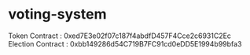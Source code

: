 # voting-system

Token Contract : 0xed7E3e02f07c187f4abdfD457F4Cce2c6931C2Ec
Election Contract : 0xbb149286d54C719B7FC91cd0eDD5E1994b99bfa3